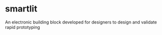# smartlit
An electronic building block developed for designers to design and validate rapid prototyping
